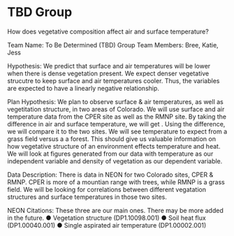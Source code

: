 # TBD Group
 How does vegetative composition affect air and surface temperature? 

Team Name: To Be Determined (TBD) Group
Team Members: Bree, Katie, Jess

Hypothesis: We predict that surface and air temperatures will be lower when there is dense vegetation present. We expect denser 
vegetative strucutre to keep surface and air temperatures cooler.  Thus, the variables are expected to have a linearly negative
relationship.

Plan Hypothesis: We plan to observe surface & air temperatures, as well as vegetitation structure, in two areas of Colorado. We will 
use surface and air temperature data from the CPER site as well as the RMNP site.  By taking the difference in air and surface temperature,
we will get .  Using the difference, we will compare it to the two sites.  We will see temperature to expect from a grass field versus a
a forest.  This should give us valuable information on how vegetative structure of an environment effects temperature and heat.  We will
look at figures generated from our data with temperature as our independent variable and density of vegetation as our dependent variable.


Data Description: There is data in NEON for two Colorado sites, CPER & RMNP. 
CPER is more of a mountian range with trees, while RMNP is a grass field. 
We will be looking for correlations between different vegatation structures and surface temperatures in those two sites.

NEON Citations: These three are our main ones. There may be more added in the future.
● Vegetation structure (DP1.10098.001)
● Soil heat flux (DP1.00040.001)
● Single aspirated air temperature (DP1.00002.001)